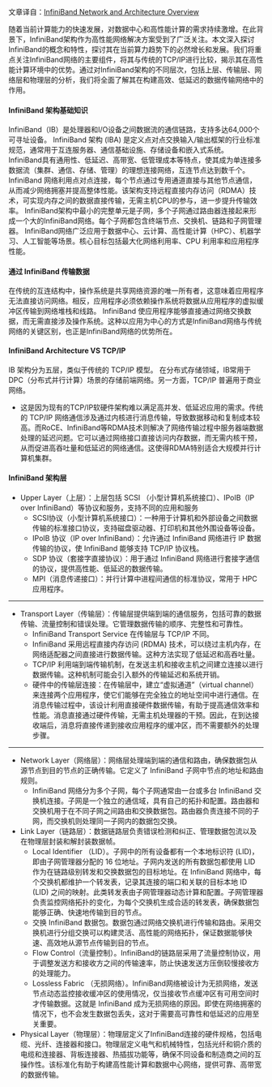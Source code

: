 文章译自：[InfiniBand Network and Architecture Overview](https://www.fs.com/blog/infiniband-network-and-architecture-overview-6436.html)

随着当前计算能力的快速发展，对数据中心和高性能计算的需求持续激增。在此背景下，InfiniBand架构作为高性能网络解决方案受到了广泛关注。本文深入探讨InfiniBand的概念和特性，探讨其在当前算力趋势下的必然增长和发展。我们将重点关注InfiniBand网络的主要组件，将其与传统的TCP/IP进行比较，揭示其在高性能计算环境中的优势。通过对InfiniBand架构的不同层次，包括上层、传输层、网络层和物理层的分析，我们将全面了解其在构建高效、低延迟的数据传输网络中的作用。

#### InfiniBand 架构基础知识
InfiniBand（IB）是处理器和I/O设备之间数据流的通信链路，支持多达64,000个可寻址设备。 InfiniBand 架构 (IBA) 是定义点对点交换输入/输出框架的行业标准规范，通常用于互连服务器、通信基础设施、存储设备和嵌入式系统。 InfiniBand具有通用性、低延迟、高带宽、低管理成本等特点，使其成为单连接多数据流（集群、通信、存储、管理）的理想连接网络，互连节点达到数千个。
InfiniBand 网络利用点对点连接，每个节点通过专用通道直接与其他节点通信，从而减少网络拥塞并提高整体性能。该架构支持远程直接内存访问（RDMA）技术，可实现内存之间的数据直接传输，无需主机CPU的参与，进一步提升传输效率。
InfiniBand架构中最小的完整单元是子网，多个子网通过路由器连接起来形成一个大的InfiniBand网络。每个子网都包含终端节点、交换机、链路和子网管理器。 InfiniBand网络广泛应用于数据中心、云计算、高性能计算（HPC）、机器学习、人工智能等场景。核心目标包括最大化网络利用率、CPU 利用率和应用程序性能。

#### 通过 InfiniBand 传输数据
在传统的互连结构中，操作系统是共享网络资源的唯一所有者，这意味着应用程序无法直接访问网络。相反，应用程序必须依赖操作系统将数据从应用程序的虚拟缓冲区传输到网络堆栈和线路。
InfiniBand 使应用程序能够直接通过网络交换数据，而无需直接涉及操作系统。这种以应用为中心的方式是InfiniBand网络与传统网络的关键区别，也正是InfiniBand网络的优势所在。
#### InfiniBand Architecture VS TCP/IP
IB 架构分为五层，类似于传统的 TCP/IP 模型。
在分布式存储领域，IB常用于DPC（分布式并行计算）场景的存储前端网络。另一方面，TCP/IP 普遍用于商业网络。
- 这是因为现有的TCP/IP软硬件架构难以满足高并发、低延迟应用的需求。传统的 TCP/IP 网络通信涉及通过内核进行消息传输，导致数据移动和复制成本较高。而RoCE、InfiniBand等RDMA技术则解决了网络传输过程中服务器端数据处理的延迟问题。它可以通过网络接口直接访问内存数据，而无需内核干预，从而促进高吞吐量和低延迟的网络通信。这使得RDMA特别适合大规模并行计算机集群。

#### InfiniBand 架构层
- Upper Layer（上层）：上层包括 SCSI （小型计算机系统接口）、IPoIB（IP over InfiniBand）等协议和服务，支持不同的应用和服务
	- SCSI协议（小型计算机系统接口）：一种用于计算机和外部设备之间数据传输的标准接口协议，支持磁盘驱动器、打印机和其他外围设备等设备。
	- IPoIB 协议（IP over InfiniBand）：允许通过 InfiniBand 网络进行 IP 数据传输的协议，使 InfiniBand 能够支持 TCP/IP 协议栈。
	- SDP 协议（​​套接字直接协议）：用于通过 InfiniBand 网络进行套接字通信的协议，提供高性能、低延迟的数据传输。
	- MPI（消息传递接口）：并行计算中进程间通信的标准协议，常用于 HPC 应用程序。
---
- Transport Layer（传输层）：传输层提供端到端的通信服务，包括可靠的数据传输、流量控制和错误处理。它管理数据传输的顺序、完整性和可靠性。
	- InfiniBand Transport Service 在传输层与 TCP/IP 不同。
	- InfiniBand 采用远程直接内存访问 (RDMA) 技术，可以绕过主机内存，在网络适配器之间直接进行数据传输。这种方法实现了低延迟和高吞吐量。
	- TCP/IP 利用端到端传输机制，在发送主机和接收主机之间建立连接以进行数据传输。这种机制可能会引入额外的传输延迟和系统开销。
	- 硬件中的传输层连接：在传输层中，建立“虚拟通道”（virtual channel）来连接两个应用程序，使它们能够在完全独立的地址空间中进行通信。在消息传输过程中，该设计利用直接硬件数据传输，有助于提高通信效率和性能。消息直接通过硬件传输，无需主机处理器的干预。因此，在到达接收端后，消息将直接传递到接收应用程序的缓冲区，而不需要额外的处理步骤。
---
- Network Layer（网络层）：网络层处理端到端的通信和路由，确保数据包从源节点到目的节点的正确传输。它定义了 InfiniBand 子网中节点的地址和路由规则。
	- InfiniBand 网络分为多个子网，每个子网通常由一台或多台 InfiniBand 交换机连接。子网是一个独立的通信域，具有自己的拓扑和配置。路由器和交换机用于在不同子网之间路由和交换数据包。路由器负责连接不同的子网，而交换机则处理同一子网内的数据包交换。
- Link Layer（链路层）：数据链路层负责错误检测和纠正、管理数据包流以及在物理层封装和解封装数据帧。
	- Local Identifier （LID）。子网中的所有设备都有一个本地标识符 (LID)，即由子网管理器分配的 16 位地址。子网内发送的所有数据包都使用 LID 作为在链路级别转发和交换数据包的目标地址。在 InfiniBand 网络中，每个交换机都维护一个转发表，记录其连接的端口和关联的目标本地 ID (LID) 之间的映射。此类转发表由子网管理器动态计算和配置。子网管理器负责监控网络拓扑的变化，为每个交换机生成合适的转发表，确保数据包能够正确、快速地传输到目的节点。
	- 交换 InfiniBand 数据包。数据包通过网络交换机进行传输和路由。采用交换机进行分组交换可以构建灵活、高性能的网络拓扑，保证数据能够快速、高效地从源节点传输到目的节点。
	- Flow Control（流量控制）。InfiniBand的链路层采用了流量控制协议，用于调整发送方和接收方之间的传输速率，防止快速发送方压倒较慢接收方的处理能力。
	- Lossless Fabric （无损网络）。InfiniBand网络被设计为无损网络，发送节点动态监控接收缓冲区的使用情况，仅当接收节点缓冲区有可用空间时才传输数据。这就是 InfiniBand 成为无损网络的原因。即使在网络拥塞的情况下，也不会发生数据包丢失，这对于需要高可靠性和低延迟的应用至关重要。
- Physical Layer（物理层）：物理层定义了InfiniBand连接的硬件规格，包括电缆、光纤、连接器和接口。物理层定义电气和机械特性，包括光纤和铜介质的电缆和连接器、背板连接器、热插拔功能等，确保不同设备和制造商之间的互操作性。该标准化有助于构建高性能计算和数据中心网络，提供可靠、高带宽的数据传输。




